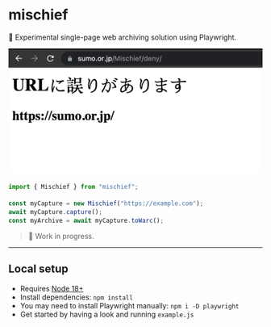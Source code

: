 # mischief
🥸 Experimental single-page web archiving solution using Playwright.

![](mischief.png)

```javascript
import { Mischief } from "mischief";

const myCapture = new Mischief("https://example.com");
await myCapture.capture();
const myArchive = await myCapture.toWarc();
```

> 🚧 Work in progress.

---

## Local setup
- Requires [Node 18+](https://nodejs.org/en/)
- Install dependencies: `npm install`
- You may need to install Playwright manually: `npm i -D playwright`
- Get started by having a look and running `example.js`
